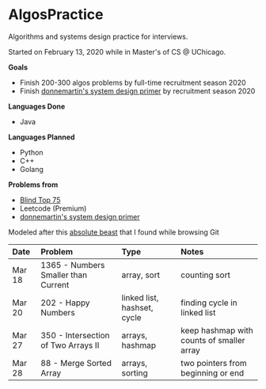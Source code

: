 # AlgosPractice
Algorithms and systems design practice for interviews. 

Started on February 13, 2020 while in Master's of CS @ UChicago.

**Goals**
* Finish 200-300 algos problems by full-time recruitment season 2020
* Finish [donnemartin's system design primer](https://github.com/donnemartin/system-design-primer) by recruitment season 2020

**Languages Done**
* Java

**Languages Planned**
* Python
* C++
* Golang

**Problems from**
* [Blind Top 75](https://www.teamblind.com/post/New-Year-Gift---Curated-List-of-Top-100-LeetCode-Questions-to-Save-Your-Time-OaM1orEU)
* Leetcode (Premium)
* [donnemartin's system design primer](https://github.com/donnemartin/system-design-primer)

Modeled after this [absolute beast](https://github.com/calvinchankf/AlgoDaily) that I found while browsing Git

| Date           | Problem      | Type         | Notes        | 
| :------------- | :----------  | :----------- | :----------- | 
|  Mar 18 | 1365 - Numbers Smaller than Current   | array, sort    | counting sort| 
|  Mar 20 | 202 - Happy Numbers   | linked list, hashset, cycle    | finding cycle in linked list | 
|  Mar 27 | 350 - Intersection of Two Arrays II   |  arrays, hashmap  | keep hashmap with counts of smaller array |
|  Mar 28 | 88 - Merge Sorted Array   |  arrays, sorting  | two pointers from beginning or end | 
